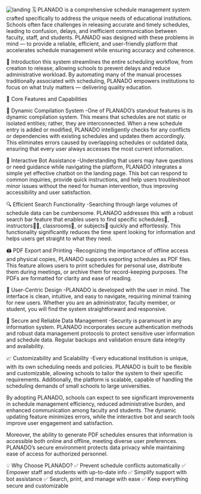 
![landing](./assets/my-image.png)
🗓️
PLANADO is a comprehensive schedule management system crafted specifically to address the unique needs of educational institutions. Schools often face challenges in releasing accurate and timely schedules, leading to confusion, delays, and inefficient communication between faculty, staff, and students. PLANADO was designed with these problems in mind — to provide a reliable, efficient, and user-friendly platform that accelerates schedule management while ensuring accuracy and coherence.

📌 Introduction
this system streamlines the entire scheduling workflow, from creation to release, allowing schools to prevent delays and reduce administrative workload. By automating many of the manual processes traditionally associated with scheduling, PLANADO empowers institutions to focus on what truly matters — delivering quality education.

🚀 Core Features and Capabilities

🔄 Dynamic Compilation System
-One of PLANADO’s standout features is its dynamic compilation system. This means that schedules are not static or isolated entities; rather, they are interconnected. When a new schedule entry is added or modified, PLANADO intelligently checks for any conflicts or dependencies with existing schedules and updates them accordingly. This eliminates errors caused by overlapping schedules or outdated data, ensuring that every user always accesses the most current information.

🤖 Interactive Bot Assistance
-Understanding that users may have questions or need guidance while navigating the platform, PLANADO integrates a simple yet effective chatbot on the landing page. This bot can respond to common inquiries, provide quick instructions, and help users troubleshoot minor issues without the need for human intervention, thus improving accessibility and user satisfaction.

🔍 Efficient Search Functionality
-Searching through large volumes of schedule data can be cumbersome. PLANADO addresses this with a robust search bar feature that enables users to find specific schedules📅, instructors👨‍🏫, classrooms🏫, or subjects🧠 quickly and effortlessly. This functionality significantly reduces the time spent looking for information and helps users get straight to what they need.

🖨️ PDF Export and Printing
-Recognizing the importance of offline access and physical copies, PLANADO supports exporting schedules as PDF files. This feature allows users to print schedules for personal use, distribute them during meetings, or archive them for record-keeping purposes. The PDFs are formatted for clarity and ease of reading.

🎨 User-Centric Design
-PLANADO is developed with the user in mind. The interface is clean, intuitive, and easy to navigate, requiring minimal training for new users. Whether you are an administrator, faculty member, or student, you will find the system straightforward and responsive.

🔐 Secure and Reliable Data Management
-Security is paramount in any information system. PLANADO incorporates secure authentication methods and robust data management protocols to protect sensitive user information and schedule data. Regular backups and validation ensure data integrity and availability.

📈 Customizability and Scalability
-Every educational institution is unique, with its own scheduling needs and policies. PLANADO is built to be flexible and customizable, allowing schools to tailor the system to their specific requirements. Additionally, the platform is scalable, capable of handling the scheduling demands of small schools to large universities.

By adopting PLANADO, schools can expect to see significant improvements in schedule management efficiency, reduced administrative burden, and enhanced communication among faculty and students. The dynamic updating feature minimizes errors, while the interactive bot and search tools improve user engagement and satisfaction.

Moreover, the ability to generate PDF schedules ensures that information is accessible both online and offline, meeting diverse user preferences. PLANADO’s secure environment protects data privacy while maintaining ease of access for authorized personnel.

💡 Why Choose PLANADO?
✅ Prevent schedule conflicts automatically
✅ Empower staff and students with up-to-date info
✅ Simplify support with bot assistance
✅ Search, print, and manage with ease
✅ Keep everything secure and customizable

